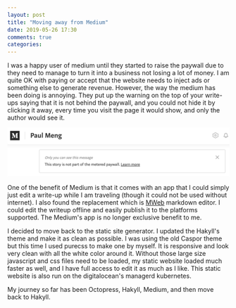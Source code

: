 ```yaml
---
layout: post
title: "Moving away from Medium"
date: 2019-05-26 17:30
comments: true
categories: 
---
```


I was a happy user of medium until they started to raise the paywall due to they
need to manage to turn it into a business not losing a lot of money. I am quite
OK with paying or accept that the website needs to inject ads or something else
to generate revenue. However, the way the medium has been doing is annoying.
They put up the warning on the top of your write-ups saying that it is not
behind the paywall, and you could not hide it by clicking it away, every time
you visit the page it would show, and only the author would see it.

![](/images/paywall.png)

One of the benefit of Medium is that it comes with an app that I could simply
just edit a write-up while I am traveling (though it could not be used without
internet). I also found the replacement which is [MWeb](https://www.mweb.im/)
markdown editor. I could edit the writeup offline and easily publish it to the
platforms supported. The Medium's app is no longer exclusive benefit to me.

I decided to move back to the static site generator. I updated the Hakyll's
theme and make it as clean as possible. I was using the old Caspor theme but
this time I used purecss to make one by myself. It is responsive and look very
clean with all the white color around it. Without those large size javascript
and css files need to be loaded, my static website loaded much faster as well,
and I have full access to edit it as much as I like. This static website is also
run on the digitalocean's managerd kubernetes.

My journey so far has been Octopress, Hakyll, Medium, and then move back to
Hakyll.
